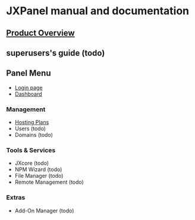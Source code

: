 
# JXPanel manual and documentation

## [Product Overview](docs/overview.markdown)


## superusers's guide &#40;todo&#41;


## Panel Menu
* [Login page](docs/loginpage.markdown)
* [Dashboard](docs/dashboard.markdown)

### Management
* [Hosting Plans](docs/hostingp.markdown)
* Users &#40;todo&#41;
* Domains &#40;todo&#41;

### Tools & Services
* JXcore &#40;todo&#41;
* NPM Wizard &#40;todo&#41;
* File Manager &#40;todo&#41;
* Remote Management &#40;todo&#41;

### Extras
* Add-On Manager &#40;todo&#41;


